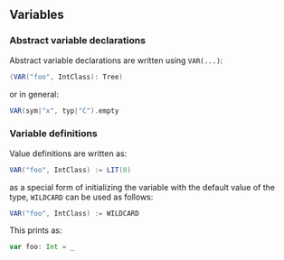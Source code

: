 Variables
---------

### Abstract variable declarations

Abstract variable declarations are written using `VAR(...)`:

```scala
(VAR("foo", IntClass): Tree)
```

or in general:

```scala
VAR(sym|"x", typ|"C").empty
```

### Variable definitions

Value definitions are written as:

```scala
VAR("foo", IntClass) := LIT(0)
```

as a special form of initializing the variable with the default value of the type, `WILDCARD` can be used as follows:

```scala
VAR("foo", IntClass) := WILDCARD
```

This prints as:

```scala
var foo: Int = _
```
